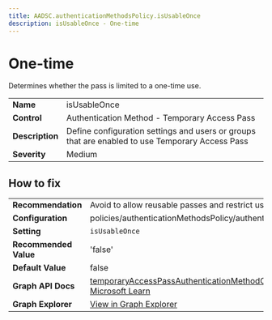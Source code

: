 ```yaml
---
title: AADSC.authenticationMethodsPolicy.isUsableOnce
description: isUsableOnce - One-time
---
```


# One-time

Determines whether the pass is limited to a one-time use.

| | |
|-|-|
| **Name** | isUsableOnce |
| **Control** | Authentication Method - Temporary Access Pass |
| **Description** | Define configuration settings and users or groups that are enabled to use Temporary Access Pass |
| **Severity** | Medium |



## How to fix
| | |
|-|-|
| **Recommendation** | Avoid to allow reusable passes and restrict usage to one-time use (if applicable) |
| **Configuration** | policies/authenticationMethodsPolicy/authenticationMethodConfigurations('TemporaryAccessPass') |
| **Setting** | `isUsableOnce` |
| **Recommended Value** | 'false' |
| **Default Value** | false |
| **Graph API Docs** | [temporaryAccessPassAuthenticationMethodConfiguration resource type - Microsoft Graph v1.0 - Microsoft Learn](https://learn.microsoft.com/en-us/graph/api/resources/temporaryaccesspassauthenticationmethodconfiguration) |
| **Graph Explorer** | [View in Graph Explorer](https://developer.microsoft.com/en-us/graph/graph-explorer?request=policies/authenticationMethodsPolicy/authenticationMethodConfigurations('TemporaryAccessPass')&method=GET&version=beta&GraphUrl=https://graph.microsoft.com) |


